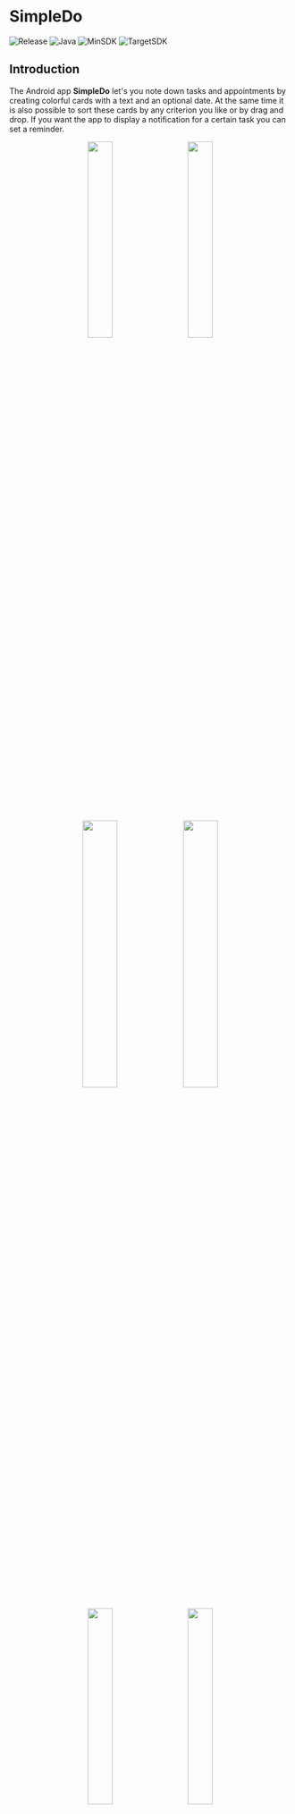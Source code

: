# SimpleDo
![Release](https://img.shields.io/badge/release-2021.1-9cf)
![Java](https://img.shields.io/badge/Java-1.8-9cf)
![MinSDK](https://img.shields.io/badge/MinAPI-24-blue)
![TargetSDK](https://img.shields.io/badge/TargetAPI-30-blue)

## Introduction
The Android app **SimpleDo** let's you note down tasks and appointments by creating colorful cards with a text and an optional date.
At the same time it is also possible to sort these cards by any criterion you like or by drag and drop.
If you want the app to display a notification for a certain task you can set a reminder.

<p align="center">
<img src="https://github.com/TeamGruenbaum/SimpleDo/blob/master/screenshots/lighteditmenu.jpg" width="30%" padding="10px 10px 10px 10px">
   &nbsp;&nbsp;&nbsp;&nbsp;&nbsp;
<img src="https://github.com/TeamGruenbaum/SimpleDo/blob/master/screenshots/darkeditmenu.jpg" width="30%" padding="10px 10px 10px 10px">
</p>
<br>
<p align="center">
<img src="https://github.com/TeamGruenbaum/SimpleDo/blob/master/screenvideos/lightopencloseaddcard.gif" width="35%" >
<img src="https://github.com/TeamGruenbaum/SimpleDo/blob/master/screenvideos/darkopencloseaddcard.gif" width="35%">
</p>
<br>
<p align="center">
<img src="https://github.com/TeamGruenbaum/SimpleDo/blob/master/screenshots/lightaddcard.jpg" width="30%" padding="10px 10px 10px 10px">
   &nbsp;&nbsp;&nbsp;&nbsp;&nbsp;
<img src="https://github.com/TeamGruenbaum/SimpleDo/blob/master/screenshots/darkaddcard.jpg" width="30%" padding="10px 10px 10px 10px">
</p>
<br>
<p align="center">
<img src="https://github.com/TeamGruenbaum/SimpleDo/blob/master/screenshots/lightsettings.jpg" width="30%" padding="10px 10px 10px 10px">
   &nbsp;&nbsp;&nbsp;&nbsp;&nbsp;
<img src="https://github.com/TeamGruenbaum/SimpleDo/blob/master/screenshots/darksettings.jpg" width="30%" padding="10px 10px 10px 10px">
</p>


## Themes
**SimpleDo** has a light and a dark theme that can be switched in the settings menu and also adapts to the system settings.

<p align="center">
<img src="https://github.com/TeamGruenbaum/SimpleDo/blob/master/screenshots/lighttheme.jpg" width="30%" padding="10px 10px 10px 10px">
   &nbsp;&nbsp;&nbsp;&nbsp;&nbsp;
<img src="https://github.com/TeamGruenbaum/SimpleDo/blob/master/screenshots/darktheme.jpg" width="30%" padding="10px 10px 10px 10px">
</p>


## Libraries
Following libraries were used:
- [Gson 2.8.6](https://github.com/google/gson)
- [KeyboardVisibilityEvent 3.0.0](https://github.com/yshrsmz/KeyboardVisibilityEvent)
<br>

## Get in contact
Feel free to get in contact and share your experience with **SimpleDo**. Bug reports are also very appreciated.

